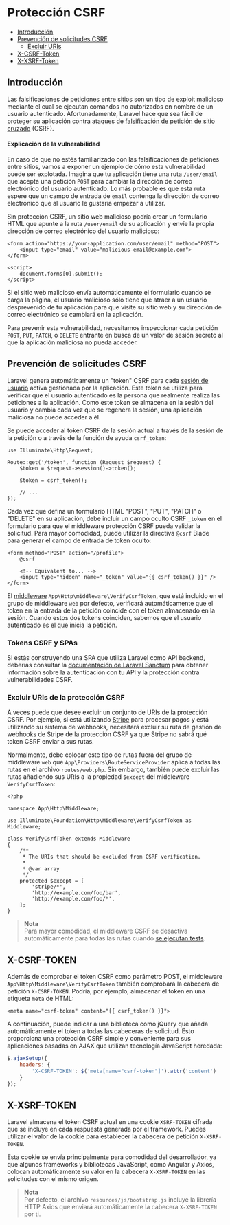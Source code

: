 # Protección CSRF

- [Introducción](#csrf-introduction)
- [Prevención de solicitudes CSRF](#preventing-csrf-requests)
  - [Excluir URIs](#csrf-excluding-uris)
- [X-CSRF-Token](#csrf-x-csrf-token)
- [X-XSRF-Token](#csrf-x-xsrf-token)

<a name="csrf-introduction"></a>
## Introducción

Las falsificaciones de peticiones entre sitios son un tipo de exploit malicioso mediante el cual se ejecutan comandos no autorizados en nombre de un usuario autenticado. Afortunadamente, Laravel hace que sea fácil de proteger su aplicación contra ataques de [falsificación de petición de sitio cruzado](https://en.wikipedia.org/wiki/Cross-site_request_forgery) (CSRF).

<a name="csrf-explanation"></a>
#### Explicación de la vulnerabilidad

En caso de que no estés familiarizado con las falsificaciones de peticiones entre sitios, vamos a exponer un ejemplo de cómo esta vulnerabilidad puede ser explotada. Imagina que tu aplicación tiene una ruta `/user/email` que acepta una petición `POST` para cambiar la dirección de correo electrónico del usuario autenticado. Lo más probable es que esta ruta espere que un campo de entrada de `email` contenga la dirección de correo electrónico que al usuario le gustaría empezar a utilizar.

Sin protección CSRF, un sitio web malicioso podría crear un formulario HTML que apunte a la ruta `/user/email` de su aplicación y envíe la propia dirección de correo electrónico del usuario malicioso:

```blade
<form action="https://your-application.com/user/email" method="POST">
    <input type="email" value="malicious-email@example.com">
</form>

<script>
    document.forms[0].submit();
</script>
```

Si el sitio web malicioso envía automáticamente el formulario cuando se carga la página, el usuario malicioso sólo tiene que atraer a un usuario desprevenido de tu aplicación para que visite su sitio web y su dirección de correo electrónico se cambiará en la aplicación.

Para prevenir esta vulnerabilidad, necesitamos inspeccionar cada petición `POST`, `PUT`, `PATCH`, o `DELETE` entrante en busca de un valor de sesión secreto al que la aplicación maliciosa no pueda acceder.

<a name="preventing-csrf-requests"></a>
## Prevención de solicitudes CSRF

Laravel genera automáticamente un "token" CSRF para cada [sesión de usuario](/docs/{{version}}/session) activa gestionada por la aplicación. Este token se utiliza para verificar que el usuario autenticado es la persona que realmente realiza las peticiones a la aplicación. Como este token se almacena en la sesión del usuario y cambia cada vez que se regenera la sesión, una aplicación maliciosa no puede acceder a él.

Se puede acceder al token CSRF de la sesión actual a través de la sesión de la petición o a través de la función de ayuda `csrf_token`:

    use Illuminate\Http\Request;

    Route::get('/token', function (Request $request) {
        $token = $request->session()->token();

        $token = csrf_token();

        // ...
    });

Cada vez que defina un formulario HTML "POST", "PUT", "PATCH" o "DELETE" en su aplicación, debe incluir un campo oculto CSRF `_token` en el formulario para que el middleware protección CSRF pueda validar la solicitud. Para mayor comodidad, puede utilizar la directiva `@csrf` Blade para generar el campo de entrada de token oculto:

```blade
<form method="POST" action="/profile">
    @csrf

    <!-- Equivalent to... -->
    <input type="hidden" name="_token" value="{{ csrf_token() }}" />
</form>
```

El [middleware](/docs/{{version}}/middleware) `App\Http\middleware\VerifyCsrfToken`, que está incluido en el grupo de middleware `web` por defecto, verificará automáticamente que el token en la entrada de la petición coincide con el token almacenado en la sesión. Cuando estos dos tokens coinciden, sabemos que el usuario autenticado es el que inicia la petición.

<a name="csrf-tokens-and-spas"></a>
### Tokens CSRF y SPAs

Si estás construyendo una SPA que utiliza Laravel como API backend, deberías consultar la [documentación de Laravel Sanctum](/docs/{{version}}/sanctum) para obtener información sobre la autenticación con tu API y la protección contra vulnerabilidades CSRF.

<a name="csrf-excluding-uris"></a>
### Excluir URIs de la protección CSRF

A veces puede que desee excluir un conjunto de URIs de la protección CSRF. Por ejemplo, si está utilizando [Stripe](https://stripe.com) para procesar pagos y está utilizando su sistema de webhooks, necesitará excluir su ruta de gestión de webhooks de Stripe de la protección CSRF ya que Stripe no sabrá qué token CSRF enviar a sus rutas.

Normalmente, debe colocar este tipo de rutas fuera del grupo de middleware `web` que `App\Providers\RouteServiceProvider` aplica a todas las rutas en el archivo `routes/web.php`. Sin embargo, también puede excluir las rutas añadiendo sus URIs a la propiedad `$except` del middleware `VerifyCsrfToken`:

    <?php

    namespace App\Http\Middleware;

    use Illuminate\Foundation\Http\Middleware\VerifyCsrfToken as Middleware;

    class VerifyCsrfToken extends Middleware
    {
        /**
         * The URIs that should be excluded from CSRF verification.
         *
         * @var array
         */
        protected $except = [
            'stripe/*',
            'http://example.com/foo/bar',
            'http://example.com/foo/*',
        ];
    }

> **Nota**  
> Para mayor comodidad, el middleware CSRF se desactiva automáticamente para todas las rutas cuando [se ejecutan tests](/docs/{{version}}/testing).

<a name="csrf-x-csrf-token"></a>
## X-CSRF-TOKEN

Además de comprobar el token CSRF como parámetro POST, el middleware `App\Http\Middleware\VerifyCsrfToken` también comprobará la cabecera de petición `X-CSRF-TOKEN`. Podría, por ejemplo, almacenar el token en una etiqueta `meta` de HTML:

```blade
<meta name="csrf-token" content="{{ csrf_token() }}">
```

A continuación, puede indicar a una biblioteca como jQuery que añada automáticamente el token a todas las cabeceras de solicitud. Esto proporciona una protección CSRF simple y conveniente para sus aplicaciones basadas en AJAX que utilizan tecnología JavaScript heredada:

```js
$.ajaxSetup({
    headers: {
        'X-CSRF-TOKEN': $('meta[name="csrf-token"]').attr('content')
    }
});
```

<a name="csrf-x-xsrf-token"></a>
## X-XSRF-TOKEN

Laravel almacena el token CSRF actual en una cookie `XSRF-TOKEN` cifrada que se incluye en cada respuesta generada por el framework. Puedes utilizar el valor de la cookie para establecer la cabecera de petición `X-XSRF-TOKEN`.

Esta cookie se envía principalmente para comodidad del desarrollador, ya que algunos frameworks y bibliotecas JavaScript, como Angular y Axios, colocan automáticamente su valor en la cabecera `X-XSRF-TOKEN` en las solicitudes con el mismo origen.

> **Nota**  
> Por defecto, el archivo `resources/js/bootstrap.js` incluye la librería HTTP Axios que enviará automáticamente la cabecera `X-XSRF-TOKEN` por ti.
